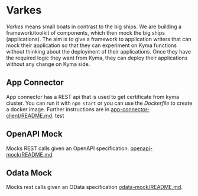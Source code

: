 # Varkes
*Varkes* means small boats in contrast to the big ships. We are building a framework/toolkit of components, which then mock the big ships (applications). The aim is to give a framework to application writers that can mock their application so that they can experiment on Kyma functions without thinking about the deployment of their applications. Once they have the required logic they want from Kyma, they can deploy their applications without any change on Kyma side.
## App Connector
App connector has a REST api that is used to get certificate from kyma cluster. You can run it with `npm start` or you can use the *Dockerfile* to create a docker image. Further instructions are in [app-connector-client/README.md](app-connector-client/README.md).
test
## OpenAPI Mock
Mocks REST calls given an OpenAPI specification. [openapi-mock/README.md](openapi-mock/README.md).

## Odata Mock
Mocks rest calls given an OData specification [odata-mock/README.md](odata-mock/README.md).
